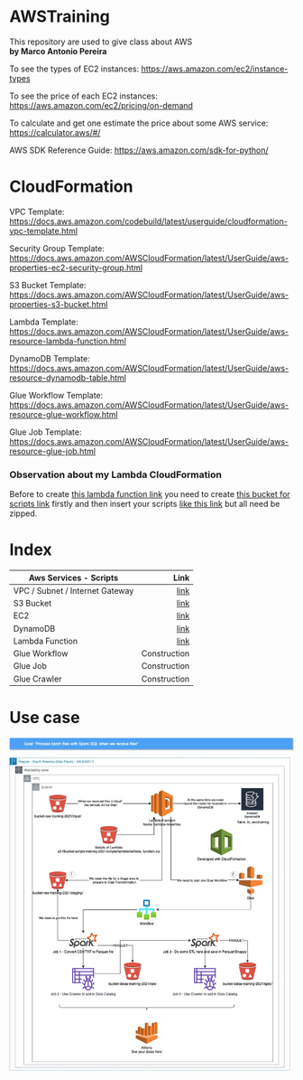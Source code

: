 # AWSTraining
This repository are used to give class about AWS
<br><b>by Marco Antonio Pereira</b>

To see the types of EC2 instances:
https://aws.amazon.com/ec2/instance-types

To see the price of each EC2 instances:
https://aws.amazon.com/ec2/pricing/on-demand

To calculate and get one estimate the price about some AWS service:
https://calculator.aws/#/

AWS SDK Reference Guide:
https://aws.amazon.com/sdk-for-python/


# CloudFormation
VPC Template: https://docs.aws.amazon.com/codebuild/latest/userguide/cloudformation-vpc-template.html

Security Group Template: https://docs.aws.amazon.com/AWSCloudFormation/latest/UserGuide/aws-properties-ec2-security-group.html

S3 Bucket Template: https://docs.aws.amazon.com/AWSCloudFormation/latest/UserGuide/aws-properties-s3-bucket.html

Lambda Template: https://docs.aws.amazon.com/AWSCloudFormation/latest/UserGuide/aws-resource-lambda-function.html

DynamoDB Template: https://docs.aws.amazon.com/AWSCloudFormation/latest/UserGuide/aws-resource-dynamodb-table.html

Glue Workflow Template: https://docs.aws.amazon.com/AWSCloudFormation/latest/UserGuide/aws-resource-glue-workflow.html

Glue Job Template: https://docs.aws.amazon.com/AWSCloudFormation/latest/UserGuide/aws-resource-glue-job.html


### Observation about my Lambda CloudFormation
Before to create [this lambda function link](https://github.com/MarcoAP/AWSTraining/blob/main/CloudFormation/Lambda/lambdaWithBucketNotification.yml) you need to create [this bucket for scripts link](https://github.com/MarcoAP/AWSTraining/blob/main/CloudFormation/S3/bucketArchiveAndBucketScripts.yml) firstly and then insert your scripts [like this link](https://github.com/MarcoAP/AWSTraining/tree/main/CloudFormation/Lambda/scripts/lambda) but all need be zipped.


# Index
| Aws Services - Scripts  | Link |
| ------------- |-------------:| 
| VPC / Subnet / Internet Gateway | [link](https://github.com/MarcoAP/AWSTraining/tree/main/CloudFormation/Network) |
| S3 Bucket | [link](https://github.com/MarcoAP/AWSTraining/tree/main/CloudFormation/S3) |
| EC2 | [link](https://github.com/MarcoAP/AWSTraining/tree/main/CloudFormation/EC2) |
| DynamoDB | [link](https://github.com/MarcoAP/AWSTraining/tree/main/CloudFormation/DynamoDB) |
| Lambda Function | [link](https://github.com/MarcoAP/AWSTraining/tree/main/CloudFormation/Lambda) |
| Glue Workflow | Construction |
| Glue Job | Construction |
| Glue Crawler | Construction |

# Use case
![plot](./html/img/Exercise1.jpg)
